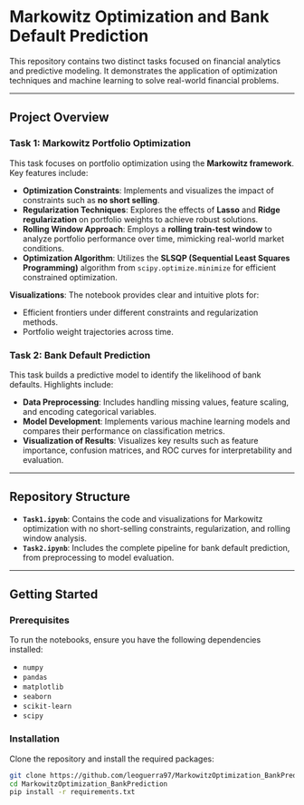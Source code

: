 # Markowitz Optimization and Bank Default Prediction

This repository contains two distinct tasks focused on financial analytics and predictive modeling. It demonstrates the application of optimization techniques and machine learning to solve real-world financial problems.

---

## Project Overview

### Task 1: Markowitz Portfolio Optimization
This task focuses on portfolio optimization using the **Markowitz framework**. Key features include:
- **Optimization Constraints**: Implements and visualizes the impact of constraints such as **no short selling**.
- **Regularization Techniques**: Explores the effects of **Lasso** and **Ridge regularization** on portfolio weights to achieve robust solutions.
- **Rolling Window Approach**: Employs a **rolling train-test window** to analyze portfolio performance over time, mimicking real-world market conditions.
- **Optimization Algorithm**: Utilizes the **SLSQP (Sequential Least Squares Programming)** algorithm from `scipy.optimize.minimize` for efficient constrained optimization.

**Visualizations**: The notebook provides clear and intuitive plots for:
- Efficient frontiers under different constraints and regularization methods.
- Portfolio weight trajectories across time.

### Task 2: Bank Default Prediction
This task builds a predictive model to identify the likelihood of bank defaults. Highlights include:
- **Data Preprocessing**: Includes handling missing values, feature scaling, and encoding categorical variables.
- **Model Development**: Implements various machine learning models and compares their performance on classification metrics.
- **Visualization of Results**: Visualizes key results such as feature importance, confusion matrices, and ROC curves for interpretability and evaluation.

---

## Repository Structure

- **`Task1.ipynb`**: Contains the code and visualizations for Markowitz optimization with no short-selling constraints, regularization, and rolling window analysis.
- **`Task2.ipynb`**: Includes the complete pipeline for bank default prediction, from preprocessing to model evaluation.

---

## Getting Started

### Prerequisites
To run the notebooks, ensure you have the following dependencies installed:
- `numpy`
- `pandas`
- `matplotlib`
- `seaborn`
- `scikit-learn`
- `scipy`

### Installation
Clone the repository and install the required packages:
```bash
git clone https://github.com/leoguerra97/MarkowitzOptimization_BankPrediction.git
cd MarkowitzOptimization_BankPrediction
pip install -r requirements.txt
